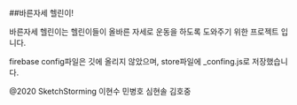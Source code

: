 ##바른자세 헬린이!

바른자세 헬린이는 헬린이들이 올바른 자세로 운동을 하도록 도와주기 위한 프로젝트 입니다.

firebase config파일은 깃에 올리지 않았으며, store파일에 _confing.js로 저장했습니다.


@2020 SketchStorming 이현수 민병호 심현솔 김호중